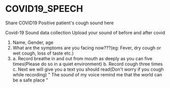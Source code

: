 # COVID19_SPEECH
Share COVID19 Positive patient's cough sound here

Covid-19 Sound data collection 
Upload your sound of before and after covid 
1. Name, Gender, age
2. What are the symptoms are you facing now???(eg: Fever, dry cough or wet cough, loss of taste etc.)
3. a.  Record breathe in and out from mouth as deeply as you can five times(Please do so in a quiet environment)
   b.  Record cough three times
   c.  Next we will give you a text you should read(Don't worry if you cough while recording)
         " The sound of my voice remind me that the world can be a safe place "
